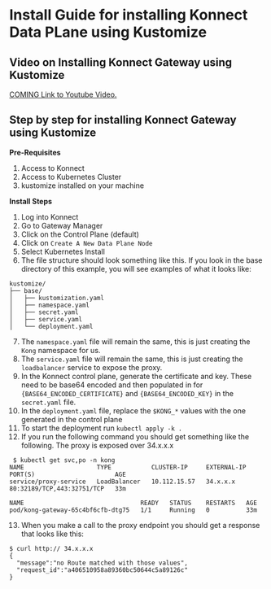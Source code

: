 # Install Guide for installing Konnect Data PLane using Kustomize

## Video on Installing Konnect Gateway using Kustomize

[COMING Link to Youtube Video.]()

## Step by step for installing Konnect Gateway using Kustomize

**Pre-Requisites**

1. Access to Konnect
2. Access to Kubernetes Cluster
3. kustomize installed on your machine

**Install Steps**

1. Log into Konnect
2. Go to Gateway Manager
3. Click on the Control Plane (default)
4. Click on `Create A New Data Plane Node`
5. Select Kubernetes Install
6. The file structure should look something like this. If you look in the base directory of this example, you will see examples of what it looks like:

```
kustomize/
├── base/
│   ├── kustomization.yaml
│   ├── namespace.yaml
│   ├── secret.yaml
│   ├── service.yaml
│   └── deployment.yaml
```

7. The `namespace.yaml` file will remain the same, this is just creating the `Kong` namespace for us.
8. The `service.yaml` file will remain the same, this is just creating the `loadbalancer` service to expose the proxy.
9. In the Konnect control plane, generate the certificate and key. These need to be base64 encoded and then populated in for `{BASE64_ENCODED_CERTIFICATE}` and `{BASE64_ENCODED_KEY}` in the `secret.yaml` file. 
10. In the `deployment.yaml` file, replace the `$KONG_*` values with the one generated in the control plane
11. To start the deployment run `kubectl apply -k .`
12. If you run the following command you should get something like the following. The proxy is exposed over 34.x.x.x


```
 $ kubectl get svc,po -n kong
NAME                    TYPE           CLUSTER-IP     EXTERNAL-IP    PORT(S)                      AGE
service/proxy-service   LoadBalancer   10.112.15.57   34.x.x.x   80:32189/TCP,443:32751/TCP   33m

NAME                                READY   STATUS    RESTARTS   AGE
pod/kong-gateway-65c4bf6cfb-dtg75   1/1     Running   0          33m
```

13. When you make a call to the proxy endpoint you should get a response that looks like this:

```
$ curl http:// 34.x.x.x
{
  "message":"no Route matched with those values",
  "request_id":"a406510958a89360bc50644c5a89126c"
}
```


